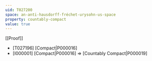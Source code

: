 ```yaml
---
uid: T027200
space: an-anti-hausdorff-fréchet-urysohn-us-space
property: countably-compact
value: true
---
```

[[Proof]]

* [T027196] [Compact|P000016]
* [I000001] [Compact|P000016] => [Countably Compact|P000019]

